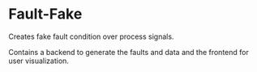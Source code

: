 
# Fault-Fake

Creates fake fault condition over process signals.

Contains a backend to generate the faults and data and the frontend for user visualization.

 
